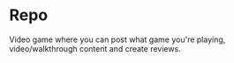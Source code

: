 # Repo
Video game where you can post what game you're playing, video/walkthrough content and create reviews.
